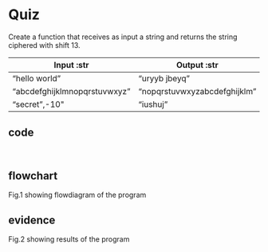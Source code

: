 # Quiz 

Create a function that receives as input a string and returns the string ciphered with shift 13.
 
|         Input :str           |           Output :str        |
|------------------------------|------------------------------|
|        “hello world”         |         “uryyb jbeyq”        |
| “abcdefghijklmnopqrstuvwxyz” | “nopqrstuvwxyzabcdefghijklm” |
|        “secret”,-10"         |            “iushuj”          |

## code

```py
                                                                             
```

## flowchart



Fig.1 showing flowdiagram of the program

## evidence



Fig.2 showing results of the program
